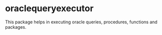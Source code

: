 # oraclequeryexecutor
This package helps in executing oracle queries, procedures, functions and packages.
